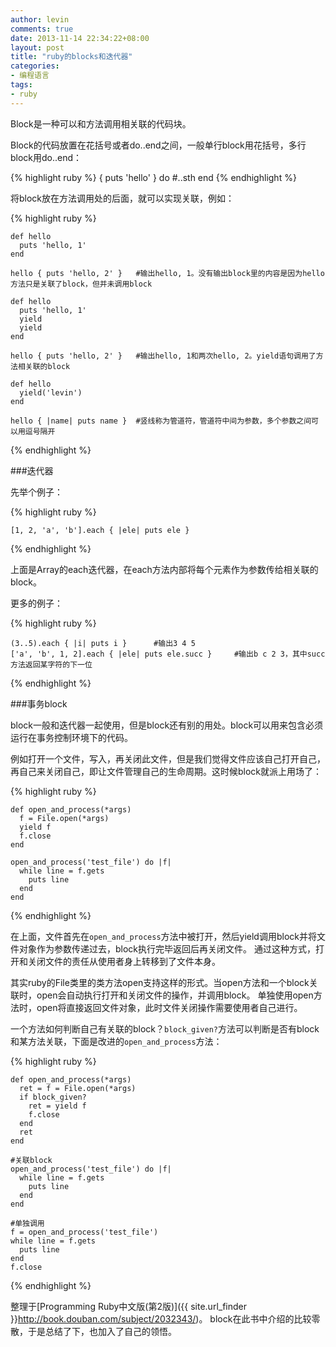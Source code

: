 ```yaml
---
author: levin
comments: true
date: 2013-11-14 22:34:22+08:00
layout: post
title: "ruby的blocks和迭代器"
categories:
- 编程语言
tags:
- ruby
---
```


Block是一种可以和方法调用相关联的代码块。

Block的代码放置在花括号或者do..end之间，一般单行block用花括号，多行block用do..end<!-- more -->：

{% highlight ruby %}
    { puts 'hello' }
    do
      #..sth
    end
{% endhighlight %}

将block放在方法调用处的后面，就可以实现关联，例如：

{% highlight ruby %}

    def hello
      puts 'hello, 1'
    end
    
    hello { puts 'hello, 2' }   #输出hello, 1。没有输出block里的内容是因为hello方法只是关联了block，但并未调用block
    
    def hello
      puts 'hello, 1'
      yield
      yield
    end
    
    hello { puts 'hello, 2' }   #输出hello, 1和两次hello, 2。yield语句调用了方法相关联的block

    def hello
      yield('levin')
    end
    
    hello { |name| puts name }  #竖线称为管道符，管道符中间为参数，多个参数之间可以用逗号隔开

{% endhighlight %}

###迭代器

先举个例子：

{% highlight ruby %}

    [1, 2, 'a', 'b'].each { |ele| puts ele }

{% endhighlight %}

上面是Array的each迭代器，在each方法内部将每个元素作为参数传给相关联的block。

更多的例子：

{% highlight ruby %}

    (3..5).each { |i| puts i }      #输出3 4 5
    ['a', 'b', 1, 2].each { |ele| puts ele.succ }     #输出b c 2 3，其中succ方法返回某字符的下一位

{% endhighlight %}

###事务block

block一般和迭代器一起使用，但是block还有别的用处。block可以用来包含必须运行在事务控制环境下的代码。

例如打开一个文件，写入，再关闭此文件，但是我们觉得文件应该自己打开自己，再自己来关闭自己，即让文件管理自己的生命周期。这时候block就派上用场了：

{% highlight ruby %}

    def open_and_process(*args)
      f = File.open(*args)
      yield f
      f.close
    end
    
    open_and_process('test_file') do |f|
      while line = f.gets
        puts line
      end
    end

{% endhighlight %}

在上面，文件首先在`open_and_process`方法中被打开，然后yield调用block并将文件对象作为参数传递过去，block执行完毕返回后再关闭文件。
通过这种方式，打开和关闭文件的责任从使用者身上转移到了文件本身。

其实ruby的File类里的类方法open支持这样的形式。当open方法和一个block关联时，open会自动执行打开和关闭文件的操作，并调用block。
单独使用open方法时，open将直接返回文件对象，此时文件关闭操作需要使用者自己进行。

一个方法如何判断自己有关联的block？`block_given?`方法可以判断是否有block和某方法关联，下面是改进的`open_and_process`方法：

{% highlight ruby %}

    def open_and_process(*args)
      ret = f = File.open(*args)
      if block_given?
        ret = yield f
        f.close
      end
      ret
    end
    
    #关联block
    open_and_process('test_file') do |f|
      while line = f.gets
        puts line
      end
    end
    
    #单独调用
    f = open_and_process('test_file')
    while line = f.gets
      puts line
    end
    f.close

{% endhighlight %}

整理于[Programming Ruby中文版(第2版)]({{ site.url_finder }}http://book.douban.com/subject/2032343/)。
block在此书中介绍的比较零散，于是总结了下，也加入了自己的领悟。

